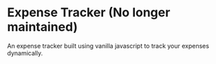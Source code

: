 # Expense Tracker (No longer maintained)

An expense tracker built using vanilla javascript to track your expenses dynamically.

